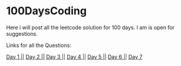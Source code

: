 # 100DaysCoding

Here i will post all the leetcode solution for 100 days. I am is open for suggestions. 

Links for all the Questions:

[Day 1 ||](https://github.com/shrutiJethwa/100DaysCoding/blob/main/Day%201)
[Day 2 ||](https://github.com/shrutiJethwa/100DaysCoding/blob/main/Day%202)
[Day 3 ||](https://github.com/shrutiJethwa/100DaysCoding/blob/main/Day%203)
[Day 4 ||](https://github.com/shrutiJethwa/100DaysCoding/blob/main/Day%204)
[Day 5 ||](https://github.com/shrutiJethwa/100DaysCoding/blob/main/Day%205)
[Day 6 ||](https://github.com/shrutiJethwa/100DaysCoding/tree/main/Day%206)
[Day 7](https://github.com/shrutiJethwa/100DaysCoding/tree/main/Day%207)
